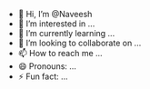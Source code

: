 - 👋 Hi, I’m @Naveesh
- 👀 I’m interested in ...
- 🌱 I’m currently learning ...
- 💞️ I’m looking to collaborate on ...
- 📫 How to reach me ...
- 😄 Pronouns: ...
- ⚡ Fun fact: ...

<!---
Naveeshat/Naveeshat is a ✨ special ✨ repository because its `README.md` (this file) appears on your GitHub profile.
You can click the Preview link to take a look at your changes.
--->
